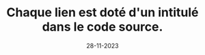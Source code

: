 ---
N: '131'
Rubrique: Liens
title: Chaque lien est doté d'un intitulé dans le code source.
detail: Chaque lien est doté d'un intitulé dans le code source.
categories: [" Liens"]
agrege: O4131-E039
opquast: '4131'
indiceebook: '39'
description: "Règle n° 039"
weight:  039
actif: '1'
layout: data
date: 28-11-2023
---
